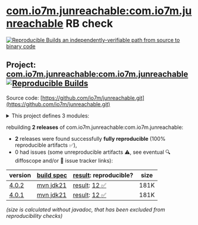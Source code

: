 [com.io7m.junreachable:com.io7m.junreachable](https://central.sonatype.com/artifact/com.io7m.junreachable/com.io7m.junreachable/versions) RB check
=======

[![Reproducible Builds](https://reproducible-builds.org/images/logos/rb.svg) an independently-verifiable path from source to binary code](https://reproducible-builds.org/)

## Project: [com.io7m.junreachable:com.io7m.junreachable](https://central.sonatype.com/artifact/com.io7m.junreachable/com.io7m.junreachable/versions) [![Reproducible Builds](https://img.shields.io/endpoint?url=https://raw.githubusercontent.com/jvm-repo-rebuild/reproducible-central/master/content/com/io7m/junreachable/badge.json)](https://github.com/jvm-repo-rebuild/reproducible-central/blob/master/content/com/io7m/junreachable/README.md)

Source code: [https://github.com/io7m/junreachable.git](https://github.com/io7m/junreachable.git)

<details><summary>This project defines 3 modules:</summary>

* [com.io7m.junreachable:com.io7m.junreachable](https://central.sonatype.com/artifact/com.io7m.junreachable/com.io7m.junreachable/overview)
* [com.io7m.junreachable:com.io7m.junreachable.core](https://central.sonatype.com/artifact/com.io7m.junreachable/com.io7m.junreachable.core/overview)
* [com.io7m.junreachable:com.io7m.junreachable.tests](https://central.sonatype.com/artifact/com.io7m.junreachable/com.io7m.junreachable.tests/overview)
</details>

rebuilding **2 releases** of com.io7m.junreachable:com.io7m.junreachable:
- **2** releases were found successfully **fully reproducible** (100% reproducible artifacts :white_check_mark:),
- 0 had issues (some unreproducible artifacts :warning:, see eventual :mag: diffoscope and/or :memo: issue tracker links):

| version | [build spec](/BUILDSPEC.md) | [result](https://reproducible-builds.org/docs/jvm/): reproducible? | size |
| -- | --------- | ------ | -- |
| [4.0.2](https://central.sonatype.com/artifact/com.io7m.junreachable/com.io7m.junreachable/4.0.2/pom) | [mvn jdk21](com.io7m.junreachable-4.0.2.buildspec) | [result](com.io7m.junreachable-4.0.2.buildinfo): [12 :white_check_mark: ](com.io7m.junreachable-4.0.2.buildcompare) | 181K |
| [4.0.1](https://central.sonatype.com/artifact/com.io7m.junreachable/com.io7m.junreachable/4.0.1/pom) | [mvn jdk21](com.io7m.junreachable-4.0.1.buildspec) | [result](com.io7m.junreachable-4.0.1.buildinfo): [12 :white_check_mark: ](com.io7m.junreachable-4.0.1.buildcompare) | 181K |

<i>(size is calculated without javadoc, that has been excluded from reproducibility checks)</i>
